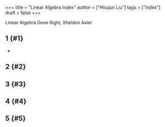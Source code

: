 +++
title = "Linear Algebra Index"
author = ["Houjun Liu"]
tags = ["index"]
draft = false
+++

Linear Algebra Done Right, Sheldon Axler


## 1 {#1}

-


## 2 {#2}


## 3 {#3}


## 4 {#4}


## 5 {#5}